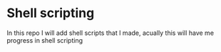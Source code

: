 # Shell scripting
In this repo I will add shell scripts that I made, acually this will have me progress in shell scripting
